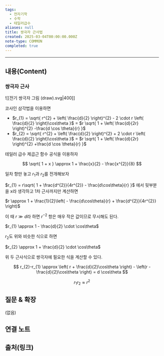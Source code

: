 ```yaml
---
tags:
  - 전자기학
  - 수학
  - 테일러급수
aliases: null
title: 쌍극자 근사법
created: 2025-03-04T00:00:00.000Z
note-type: COMMON
completed: true
---
```


---

## 내용(Content)

### 쌍극자 근사

![[전기 쌍극자 그림 (draw).svg|400]]

코사인 삼각법을 이용하면

- $r_{1} = \sqrt{ r^{2} + \left( \frac{d}{2} \right)^{2} - 2 \cdot r \left( \frac{d}{2} \right)\cos\theta }$ = $r \sqrt{ 1 + \left( \frac{d}{2r} \right)^{2} -\frac{d \cos \theta}{r} }$
- $r_{2} = \sqrt{ r^{2} + \left( \frac{d}{2} \right)^{2} + 2 \cdot r \left( \frac{d}{2} \right)\cos\theta }$ = $r \sqrt{ 1 + \left( \frac{d}{2r} \right)^{2} +\frac{d \cos \theta}{r} }$

테일러 급수 제곱근 함수 공식을 이용하자

$$
\sqrt{ 1 + x } \approx 1 + \frac{x}{2} - \frac{x^{2}}{8}
$$

일차 항만 놓고 $r_{1}$과 $r_{2}$를 전개해보자


$r_{1} = r\sqrt{ 1 + \frac{d^{2}}{4r^{2}} - \frac{d\cos\theta}{r} }$ 에서 뒷부분을 x라 생각하고 1차 근사까지만 계산하면

$r \approx 1 + \frac{1}{2}\left( - \frac{d\cos\theta}{r} + \frac{d^{2}}{4r^{2}} \right)$

이 때 $r \gg d$라 하면 $r^{-2}$ 항은 매우 작은 값이므로 무시해도 된다.

$r_{1} \approx 1 - \frac{d}{2} \cdot \cos\theta$

$r_{2}$도 위와 비슷한 식으로 하면

$r_{2} \approx 1 + \frac{d}{2} \cdot \cos\theta$


위 두 근사식으로 쌍극자에 필요한 식을 계산할 수 있다.

$$
r_{2}-r_{1} \approx \left( r + \frac{d}{2}\cos\theta \right) - \left(r - \frac{d}{2}\cos\theta \right) = d \cos\theta
$$

$$
r_{1}r_{2} \approx r^{2}
$$


## 질문 & 확장

(없음)

## 연결 노트

## 출처(링크)





